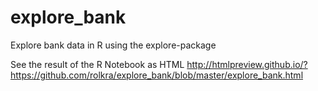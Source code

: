 # explore_bank

Explore bank data in R using the explore-package

See the result of the R Notebook as HTML
http://htmlpreview.github.io/?https://github.com/rolkra/explore_bank/blob/master/explore_bank.html

